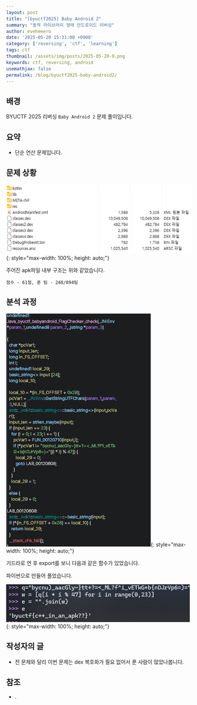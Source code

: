 ```yaml
---
layout: post
title: "[byuctf2025] Baby Android 2"
summary: "동적 라이브러리 형태 안드로이드 리버싱"
author: eveheeero
date: '2025-05-20 15:31:00 +0900'
category: ['reversing', 'ctf', 'learning']
tags: ctf
thumbnail: /assets/img/posts/2025-05-20-9.png
keywords: ctf, reversing, android
usemathjax: false
permalink: /blog/byuctf2025-baby-android2/
---
```



## 배경

BYUCTF 2025 리버싱 `Baby Android 2` 문제 풀이입니다.

## 요약

- 단순 연산 문제입니다.

## 문제 상황

![apk 파일 내부 구조](/assets/img/posts/2025-05-20-7.png){: style="max-width: 100%; height: auto;"}

주어진 apk파일 내부 구조는 위와 같았습니다.

`점수 - 61점, 푼 팀 - 248/894팀`

## 분석 과정

![기드라로 연 내용](/assets/img/posts/2025-05-20-8.png){: style="max-width: 100%; height: auto;"}

기드라로 연 후 export를 보니 다음과 같은 함수가 있었습니다.

파이썬으로 만들어 풀었습니다.

![파이썬 결과 이미지](/assets/img/posts/2025-05-20-9.png){: style="max-width: 100%; height: auto;"}

## 작성자의 글

- 전 문제와 달리 이번 문제는 dex 복호화가 필요 없어서 푼 사람이 많았나봅니다.

## 참조

- .
